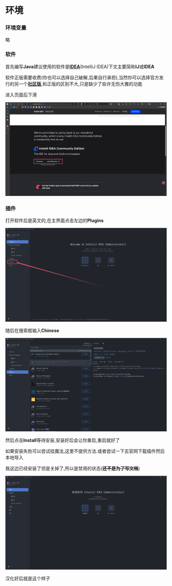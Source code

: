 # 环境

### 环境变量

略

### 软件

首先编写**Java**建议使用的软件是[**IDEA**](https://www.jetbrains.com/zh-cn/idea/)(IntelliJ IDEA)下文主要简称**IJ**或**IDEA**

软件正版需要收费(你也可以选择自己破解,后果自行承担),当然你可以选择官方发行的另一个[**社区版**](https://www.jetbrains.com/idea/download),和正版的区别不大,只是缺少了些许无伤大雅的功能

进入页面后下滑

![2-1](assets/2-1.png)

### 插件

打开软件后是英文的,在主界面点击左边的**Plugins**

![2-2](assets/2-2.png)

随后在搜索框输入**Chinese**

![2-3](assets/2-3.png)

然后点击**Install**等待安装,安装好后会让你重启,重启就好了

如果安装失败可以尝试挂魔法,这里不提供方法.或者尝试一下去官网下载插件然后本地导入

我这边已经安装了但是关掉了,所以是禁用的状态(**~~还不是为了写文档~~**)

![2-4](assets/2-4.png)

汉化好后就是这个样子